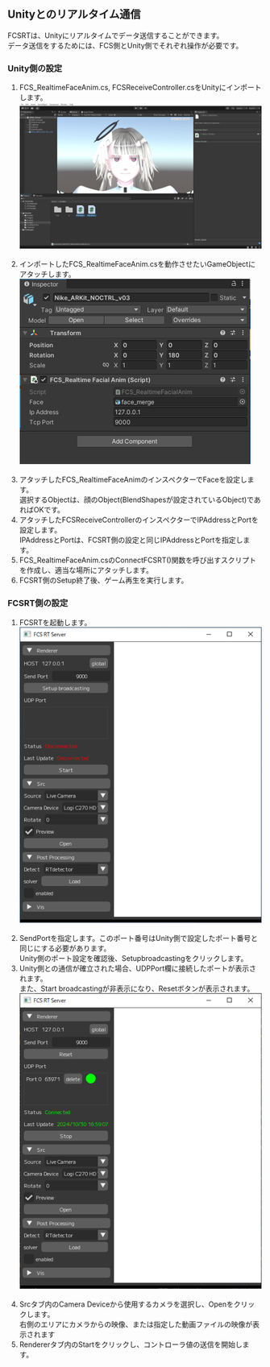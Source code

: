 ## Unityとのリアルタイム通信
FCSRTは、Unityにリアルタイムでデータ送信することができます。  
データ送信をするためには、FCS側とUnity側でそれぞれ操作が必要です。  

### Unity側の設定
1. FCS_RealtimeFaceAnim.cs, FCSReceiveController.csをUnityにインポートします。<br>
![](images/unityrealtime_01.png)<br><br>
2. インポートしたFCS_RealtimeFaceAnim.csを動作させたいGameObjectにアタッチします。<br>
![](images/unityrealtime_02.png)<br><br>
3. アタッチしたFCS_RealtimeFaceAnimのインスペクターでFaceを設定します。<br>
   選択するObjectは、顔のObject(BlendShapesが設定されているObject)であればOKです。<br>
4. アタッチしたFCSReceiveControllerのインスペクターでIPAddressとPortを設定します。<br>
   IPAddressとPortは、FCSRT側の設定と同じIPAddressとPortを指定します。<br>
5. FCS_RealtimeFaceAnim.csのConnectFCSRT()関数を呼び出すスクリプトを作成し、適当な場所にアタッチします。<br>
6. FCSRT側のSetup終了後、ゲーム再生を実行します。<br>

### FCSRT側の設定
1. FCSRTを起動します。<br>
![](images/fcsrt_01.png)<br><br>
2. SendPortを指定します。このポート番号はUnity側で設定したポート番号と同じにする必要があります。<br>
   Unity側のポート設定を確認後、Setupbroadcastingをクリックします。<br>
3. Unity側との通信が確立された場合、UDPPort欄に接続したポートが表示されます。<br>
  また、Start broadcastingが非表示になり、Resetボタンが表示されます。<br>
![](images/fcsrt_02.png)<br><br>
4. Srcタブ内のCamera Deviceから使用するカメラを選択し、Openをクリックします。<br>
  右側のエリアにカメラからの映像、または指定した動画ファイルの映像が表示されます<br>
5. Rendererタブ内のStartをクリックし、コントローラ値の送信を開始します。<br>


